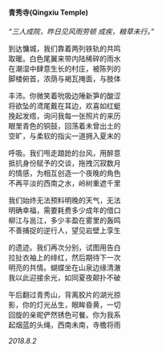 #### 青秀寺(Qingxiu Temple)

*“三人成院，昨日见风雨劳顿*
*成疾，粮草未行。”*

到达慵城，我们靠着两列铁轨的共鸣  
取暖。白色尾翼来带内陆稀碎的雨水  
在潮湿中肆意生长的村庄，被陈列的  
脚楼俯首，浓荫与褐瓦掩面，与肢体  

丰沛。你微笑着吮吸边陲新笋的酸涩  
将欲坠的鸢尾戴在耳边，欢喜如红蜓  
挽起发绺，询问我每一张照片的来历  
眼里青色的铜鼓，回荡着未曾出土的  
空旷，与柔软的指尖一道拥入夏末的  

呼吸。我们甩走踉跄的台风，用醉意  
抵抗身份赋予的交谈，拖拽沉寂数月  
的情感，为相互创造一个夜晚的角色  
不再平淡的西南之水，岭树重遮千里  

我们始终无法预料明晚的天气，无法  
明确幸福，需要耗费多少成年的借口  
柳江与邕江，多少丰盈在雾里的轰鸣  
不善捕捉的逆行人，望见岩壁上孪生  

的遗迹。我们再次分别，试图用告白  
拉扯衣袖上的绯红，然后期待下一次  
明亮的共情。蝴蝶坐在山泉边缘清澈  
我以此迎接余光，如同夏夜颠扑不破  

午后翻过青秀山，背离胶片的湖光掠  
影，你的灯光丛生，眼眸昏黄，一切  
回旋的亲昵俨然锈色可餐。你为我系  
起烟蓝的头绳，西南未南，寺檐将雨  

*2018.8.2*
